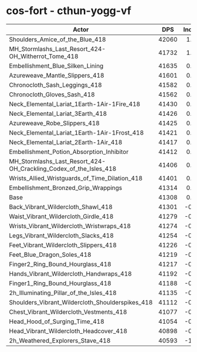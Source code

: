 # cos-fort - cthun-yogg-vf
| Actor | DPS | Increase |
|---|:---:|:---:|
|Shoulders_Amice_of_the_Blue_418|42060|1.82%|
|MH_Stormlashs_Last_Resort_424-OH_Witherrot_Tome_418|41732|1.03%|
|Embellishment_Blue_Silken_Lining|41635|0.79%|
|Azureweave_Mantle_Slippers_418|41601|0.71%|
|Chronocloth_Sash_Leggings_418|41582|0.66%|
|Chronocloth_Gloves_Sash_418|41562|0.61%|
|Neck_Elemental_Lariat_1Earth-1Air-1Fire_418|41430|0.30%|
|Neck_Elemental_Lariat_3Earth_418|41426|0.29%|
|Azureweave_Robe_Slippers_418|41425|0.28%|
|Neck_Elemental_Lariat_1Earth-1Air-1Frost_418|41421|0.27%|
|Neck_Elemental_Lariat_2Earth-1Air_418|41417|0.26%|
|Embellishment_Potion_Absorption_Inhibitor|41412|0.25%|
|MH_Stormlashs_Last_Resort_424-OH_Crackling_Codex_of_the_Isles_418|41406|0.24%|
|Wrists_Allied_Wristguards_of_Time_Dilation_418|41401|0.23%|
|Embellishment_Bronzed_Grip_Wrappings|41314|0.01%|
|Base|41308|0.00%|
|Back_Vibrant_Wildercloth_Shawl_418|41301|-0.02%|
|Waist_Vibrant_Wildercloth_Girdle_418|41279|-0.07%|
|Wrists_Vibrant_Wildercloth_Wristwraps_418|41274|-0.08%|
|Legs_Vibrant_Wildercloth_Slacks_418|41254|-0.13%|
|Feet_Vibrant_Wildercloth_Slippers_418|41226|-0.20%|
|Feet_Blue_Dragon_Soles_418|41219|-0.22%|
|Finger2_Ring_Bound_Hourglass_418|41217|-0.22%|
|Hands_Vibrant_Wildercloth_Handwraps_418|41192|-0.28%|
|Finger1_Ring_Bound_Hourglass_418|41188|-0.29%|
|2h_Illuminating_Pillar_of_the_Isles_418|41135|-0.42%|
|Shoulders_Vibrant_Wildercloth_Shoulderspikes_418|41112|-0.47%|
|Chest_Vibrant_Wildercloth_Vestments_418|41077|-0.56%|
|Head_Hood_of_Surging_Time_418|41054|-0.61%|
|Head_Vibrant_Wildercloth_Headcover_418|40898|-0.99%|
|2h_Weathered_Explorers_Stave_418|40593|-1.73%|
